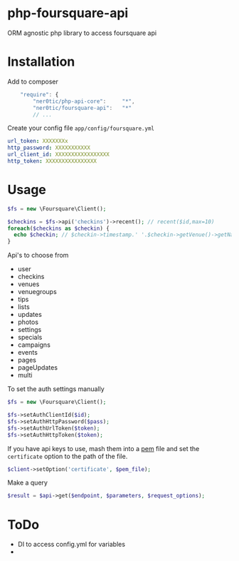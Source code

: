 php-foursquare-api
==================

ORM agnostic php library to access foursquare api

Installation
=============
Add to composer
```js
    "require": {
        "ner0tic/php-api-core":     "*",
        "ner0tic/foursquare-api":   "*"
        // ...
```
Create your config file `app/config/foursquare.yml`
```yaml
url_token: XXXXXXXx
http_password: XXXXXXXXXXX
url_client_id: XXXXXXXXXXXXXXXXX
http_token: XXXXXXXXXXXXXXXX
```

Usage
=============
```php
$fs = new \Foursquare\Client();

$checkins = $fs->api('checkins')->recent(); // recent($id,max=10)
foreach($checkins as $checkin) {
  echo $checkin; // $checkin->timestamp.' '.$checkin->getVenue()->getName()
}
```
Api's to choose from
- user
- checkins
- venues
- venuegroups
- tips
- lists
- updates
- photos
- settings
- specials
- campaigns
- events
- pages
- pageUpdates
- multi

To set the auth settings manually
```php
$fs = new \Foursquare\Client();

$fs->setAuthClientId($id);
$fs->setAuthHttpPassword($pass);
$fs->setAuthUrlToken($token);
$fs->setAuthHttpToken($token);
```

If you have api keys to use, mash them into a [pem](google.com) file and 
set the `certificate` option to the path  of the file.
```php
$client->setOption('certificate', $pem_file);
```

Make a query
```php
$result = $api->get($endpoint, $parameters, $request_options);
```
ToDo
=================
- DI to access config.yml for variables
- 
